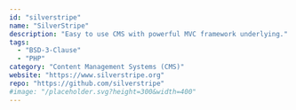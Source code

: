 ```yaml
---
id: "silverstripe"
name: "SilverStripe"
description: "Easy to use CMS with powerful MVC framework underlying."
tags:
  - "BSD-3-Clause"
  - "PHP"
category: "Content Management Systems (CMS)"
website: "https://www.silverstripe.org"
repo: "https://github.com/silverstripe"
#image: "/placeholder.svg?height=300&width=400"
---
```


